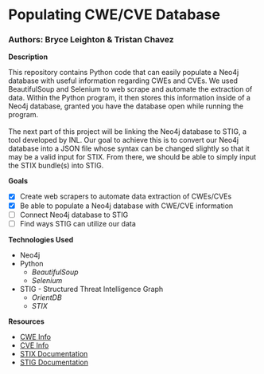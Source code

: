# Populating CWE/CVE Database
### Authors: Bryce Leighton & Tristan Chavez

**Description**

This repository contains Python code that can easily populate a Neo4j database with useful information regarding CWEs and CVEs. We used BeautifulSoup and Selenium to web scrape and automate the extraction of data. Within the Python program, it then stores this information inside of a Neo4j database, granted you have the database open while running the program.
<br />\
The next part of this project will be linking the Neo4j database to STIG, a tool developed by INL. Our goal to achieve this is to convert our Neo4j database into a JSON file whose syntax can be changed slightly so that it may be a valid input for STIX. From there, we should be able to simply input the STIX bundle(s) into STIG.

**Goals**
- [x] Create web scrapers to automate data extraction of CWEs/CVEs
- [x] Be able to populate a Neo4j database with CWE/CVE information
- [ ] Connect Neo4j database to STIG
- [ ] Find ways STIG can utilize our data 

**Technologies Used**
- Neo4j
- Python
  - *BeautifulSoup*
  - *Selenium*
- STIG - Structured Threat Intelligence Graph
  - *OrientDB*
  - *STIX*

**Resources**
- [CWE Info](https://cwe.mitre.org/)
- [CVE Info](https://cve.mitre.org/cve/)
- [STIX Documentation](https://oasis-open.github.io/cti-documentation/)
- [STIG Documentation](https://github.com/idaholab/STIG)

